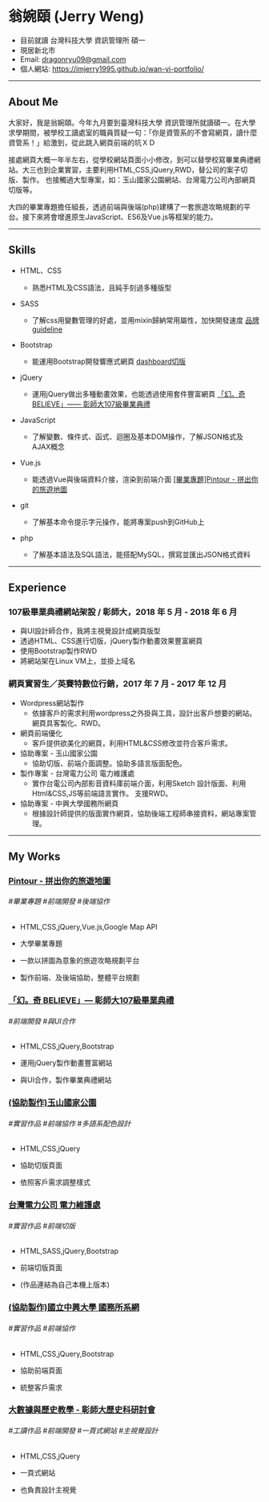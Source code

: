 # 翁婉頤 (Jerry Weng)

* 目前就讀 台灣科技大學 資訊管理所 碩一
* 現居新北市
* Email: dragonryu09@gmail.com
* 個人網站: https://imjerry1995.github.io/wan-yi-portfolio/



---

## About Me

大家好，我是翁婉頤。今年九月要到臺灣科技大學 資訊管理所就讀碩一。在大學求學期間，被學校工讀處室的職員質疑一句：「你是資管系的不會寫網頁，讀什麼資管系！」給激到，從此跳入網頁前端的坑ＸＤ

接處網頁大概一年半左右，從學校網站頁面小小修改，到可以替學校寫畢業典禮網站。大三也到企業實習，主要利用HTML,CSS,jQuery,RWD，替公司的案子切版、製作。 也接觸過大型專案，如：玉山國家公園網站、台灣電力公司內部網頁切版等。

大四的畢業專題擔任組長，透過前端與後端(php)建構了一套旅遊攻略規劃的平台。接下來將會增進原生JavaScript、ES6及Vue.js等框架的能力。

---

## Skills
* HTML、CSS
    * 熟悉HTML及CSS語法，且純手刻過多種版型

* SASS
    * 了解css用變數管理的好處，並用mixin歸納常用屬性，加快開發速度 [品牌guideline](https://codepen.io/jerrytw1113/pen/WEJgWK)

* Bootstrap
    * 能運用Bootstrap開發響應式網頁 [dashboard切版](https://imjerry1995.github.io/power-dashboard-demo/)

* jQuery
    * 運用jQuery做出多種動畫效果，也能透過使用套件豐富網頁 [「幻。奇 BELIEVE」—— 彰師大107級畢業典禮](https:/ncue.tk/107/)

* JavaScript
    * 了解變數、條件式、函式、迴圈及基本DOM操作，了解JSON格式及AJAX概念

* Vue.js
    * 能透過Vue與後端資料介接，渲染到前端介面 [[畢業專題]Pintour - 拼出你的旅遊地圖](http://www.pintour.tk/)

* git
    * 了解基本命令提示字元操作，能將專案push到GitHub上

* php
    * 了解基本語法及SQL語法，能搭配MySQL，撰寫並匯出JSON格式資料

___

## Experience

### 107級畢業典禮網站架設 / 彰師大，2018 年 5 月 - 2018 年 6 月
* 與UI設計師合作，我將主視覺設計成網頁版型
* 透過HTML、CSS進行切版，jQuery製作動畫效果豐富網頁
* 使用Bootstrap製作RWD
* 將網站架在Linux VM上，並掛上域名 

### 網頁實習生／英賽特數位行銷，2017 年 7 月 - 2017 年 12 月
* Wordpress網站製作 
    * 依據客戶的需求利用wordpress之外掛與工具，設計出客戶想要的網站。網頁具客製化、RWD。 
* 網頁前端優化 
    * 客戶提供欲美化的網頁，利用HTML&CSS修改並符合客戶需求。 
* 協助專案 - 玉山國家公園 
    * 協助切版、前端介面調整。協助多語言版面配色。 
* 製作專案 - 台灣電力公司 電力維護處 
    * 實作台電公司內部影音資料庫前端介面，利用Sketch 設計版面、利用Html&CSS,JS等前端語言實作。 支援RWD。 
* 協助專案 - 中興大學國務所網頁 
    * 根據設計師提供的版面實作網頁，協助後端工程師串接資料，網站專案管理。

___

## My Works

### [Pintour - 拼出你的旅遊地圖](http://www.pintour.tk/)
###### #畢業專題 #前端開發 #後端協作

 - HTML,CSS,jQuery,Vue.js,Google Map API 

- 大學畢業專題 

- 一款以拼圖為意象的旅遊攻略規劃平台 
- 製作前端、及後端協助，整體平台規劃

### [「幻。奇 BELIEVE」— 彰師大107級畢業典禮](http://ncue.ga/107/)
######  #前端開發 #與UI合作 

- HTML,CSS,jQuery,Bootstrap 

- 運用jQuery製作動畫豐富網站 

- 與UI合作，製作畢業典禮網站

### [(協助製作)玉山國家公園](https://www.ysnp.gov.tw/default.aspx)
###### #實習作品 #前端協作 #多語系配色設計 

- HTML,CSS,jQuery 

- 協助切版頁面 

- 依照客戶需求調整樣式

### [台灣電力公司 電力維護處](https://imjerry1995.github.io/power-dashboard-demo/)
###### #實習作品 #前端切版 

- HTML,SASS,jQuery,Bootstrap 

- 前端切版頁面 

- (作品連結為自己本機上版本)

### [(協助製作)國立中興大學 國務所系網](http://www.ginppa.nchu.edu.tw/)
 ###### #實習作品 #前端協作 

- HTML,CSS,jQuery,Bootstrap 

- 協助前端頁面

- 統整客戶需求

### [大數據與歷史教學 - 彰師大歷史科研討會](http://web.ncue.edu.tw/~ccource/105BigData&History/index.html)
###### #工讀作品 #前端開發 #一頁式網站 #主視覺設計

- HTML,CSS,jQuery 

- 一頁式網站 

- 也負責設計主視覺 








